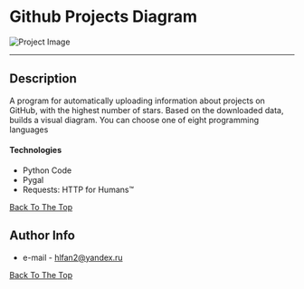 # Github Projects Diagram

![Project Image](https://i.imgur.com/HDo2ekP.png)

---

## Description

A program for automatically uploading information about projects on GitHub, with the highest number of stars. Based on the downloaded data, builds a visual diagram.
You can choose one of eight programming languages

#### Technologies

- Python Code
- Pygal
- Requests: HTTP for Humans™

[Back To The Top](#github-projects-diagram)

## Author Info

- e-mail - hlfan2@yandex.ru


[Back To The Top](#github-projects-diagram)
